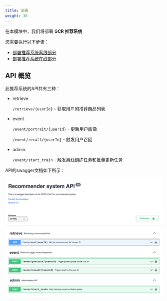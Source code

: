 ```yaml
---
title: 部署
weight: 30
---
```


在本模块中，我们将部署 **GCR 推荐系统** 

您需要执行以下步骤：

- [部署推荐系统离线部分](./offline)
- [部署推荐系统在线部分](./online)

## API 概览 

此推荐系统的API共有三种：

- retrieve 
  
  `/retrieve/{userId}` - 获取用户的推荐商品列表 
  
- event
  
   `/event/portrait/{userId}` - 更新用户画像

   `/event/recall/{userId}`  - 触发用户召回

- admin
   
   `/event/start_train` - 触发离线训练任务和批量更新任务


API的swagger文档如下所示： 

![RS API overview](/images/rs-api-overview.png)


